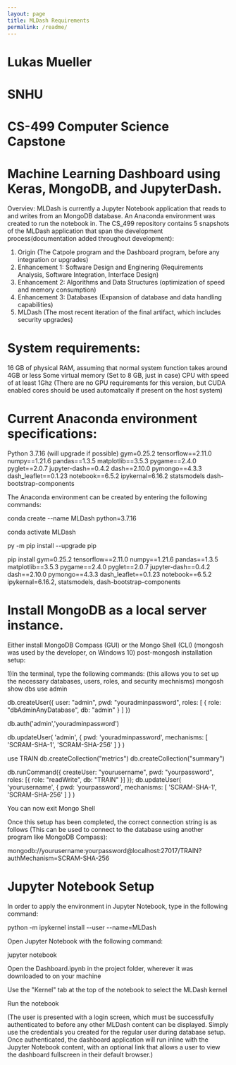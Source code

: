 ```yaml
---
layout: page
title: MLDash Requirements
permalink: /readme/
---
```


# Lukas Mueller
# SNHU
# CS-499 Computer Science Capstone 
# Machine Learning Dashboard using Keras, MongoDB, and JupyterDash. 

Overviev: MLDash is currently a Jupyter Notebook application that reads to and writes from an MongoDB database. 
An Anaconda environment was created to run the notebook in. The CS_499 repository contains 5 snapshots of the MLDash
application that span the development process(documentation added throughout development):

1) Origin (The Catpole program and the Dashboard program, before any integration or upgrades)
2) Enhancement 1: Software Design and Enginering (Requirements Analysis, Software Integration, Interface Design)
3) Enhancement 2: Algorithms and Data Structures (optimization of speed and memory consumption)
4) Enhancement 3: Databases (Expansion of database and data handling capabilities)
5) MLDash (The most recent iteration of the final artifact, which includes security upgrades)



# System requirements:

16 GB of physical RAM, assuming that normal system function takes around 4GB or less
Some virtual memory (Set to 8 GB, just in case)
CPU with speed of at least 1Ghz 
(There are no GPU requirements for this version, but CUDA enabled cores should be used automatcally if present on the host system)


# Current Anaconda environment specifications:

Python 3.7.16 (will upgrade if possible)
gym=0.25.2
tensorflow==2.11.0
numpy==1.21.6
pandas==1.3.5
matplotlib==3.5.3
pygame==2.4.0
pyglet==2.0.7
jupyter-dash==0.4.2
dash==2.10.0
pymongo==4.3.3
dash_leaflet==0.1.23
notebook==6.5.2
ipykernal=6.16.2
statsmodels
dash-bootstrap-components

The Anaconda environment can be created by entering the following commands:

conda create --name MLDash python=3.7.16

conda activate MLDash

py -m pip install --upgrade pip

pip install gym=0.25.2 tensorflow==2.11.0 numpy==1.21.6 pandas==1.3.5 matplotlib==3.5.3 pygame==2.4.0 pyglet==2.0.7 jupyter-dash==0.4.2 dash==2.10.0 pymongo==4.3.3 dash_leaflet==0.1.23 notebook==6.5.2 ipykernal=6.16.2, statsmodels, dash-bootstrap-components


# Install MongoDB as a local server instance. 

Either install MongoDB Compass (GUI) or the Mongo Shell (CLI) (mongosh was used by the developer, on Windows 10)
post-mongosh installation setup:

1)In the terminal, type the following commands:
(this allows you to set up the necessary databases, users, roles, and security mechnisms)
mongosh
show dbs
use admin

db.createUser({
  user: "admin",
  pwd: "youradminpassword",
  roles: [ { role: "dbAdminAnyDatabase", db: "admin" } ]
})

db.auth('admin','youradminpassword')

db.updateUser(
  'admin',
  {
    pwd: 'youradminpassword',
    mechanisms: [ 'SCRAM-SHA-1', 'SCRAM-SHA-256' ] 
 }
)

use TRAIN
db.createCollection("metrics")
db.createCollection("summary")

db.runCommand({ 
  createUser: "yourusername",
  pwd: "yourpassword",
  roles: [{ role: "readWrite", db: "TRAIN" }]
});
db.updateUser(
  'yourusername',
  {
    pwd: 'yourpassword',
    mechanisms: [ 'SCRAM-SHA-1', 'SCRAM-SHA-256' ] 
 }
)

You can now exit Mongo Shell

Once this setup has been completed, the correct connection string is as follows
(This can be used to connect to the database using another program like MongoDB Compass):

mongodb://yourusername:yourpassword@localhost:27017/TRAIN?authMechanism=SCRAM-SHA-256


# Jupyter Notebook Setup

In order to apply the environment in Jupyter Notebook, type in the following command:

python -m ipykernel install --user --name=MLDash


Open Jupyter Notebook with the following command:

jupyter notebook


Open the Dashboard.ipynb in the project folder, wherever it was downloaded to on your machine


Use the "Kernel" tab at the top of the notebook to select the MLDash kernel


Run the notebook

(The user is presented with a login screen, which must be successfully authenticated to before any other MLDash content can be displayed. Simply use the credentials you created for the regular user during database setup. Once authenticated, the dashboard application will run inline with the Jupyter Notebook content, with an optional link that allows a user to view the dashboard fullscreen in their default browser.)
